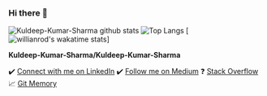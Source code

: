 ### Hi there 👋

![Kuldeep-Kumar-Sharma github stats](https://github-readme-stats.vercel.app/api?username=Kuldeep-Kumar-Sharma&show_icons=true)
![Top Langs](https://github-readme-stats.vercel.app/api/top-langs/?username=Kuldeep-Kumar-Sharma&layout=compact)
[![willianrod's wakatime stats](https://github-readme-stats.vercel.app/api/wakatime?username=Kuldeep-Kumar-Sharma)]

**Kuldeep-Kumar-Sharma/Kuldeep-Kumar-Sharma**

<!-- Here are some ideas to get you started: -->

✔️ [Connect with me on LinkedIn](https://www.linkedin.com/in/kuldeep-kumar-9a127676/)
✔️ [Follow me on Medium](https://medium.com/@sharman94kuldeep)
❓ [Stack Overflow](https://stackoverflow.com/users/7618720/kuldeep-kumar)
📈 [Git Memory](https://gitmemory.com/Kuldeep-Kumar-Sharma)

<!-- - 🔭 I’m currently working on Chatbots with Nodejs
- 🌱 I’m currently learning Full Stack Programming
- 👯 I’m looking to collaborate on new
- 🤔 I’m looking for help with ...
- 💬 Ask me about ...
- 📫 How to reach me: ...0
- 😄 Pronouns: ...
- ⚡ Fun fact: ... -->
